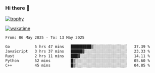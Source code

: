 ### Hi there 👋

[![trophy](https://github-profile-trophy.vercel.app/?username=cxnky&theme=dracula)](https://github.com/ryo-ma/github-profile-trophy)

[![wakatime](https://wakatime.com/badge/user/1c39c599-5497-41b9-a5be-2c4676e7fd23.svg)](https://wakatime.com/@1c39c599-5497-41b9-a5be-2c4676e7fd23)
<!--START_SECTION:waka-->

```txt
From: 06 May 2025 - To: 13 May 2025

Go           5 hrs 47 mins   █████████▒░░░░░░░░░░░░░░░   37.39 %
JavaScript   3 hrs 37 mins   █████▓░░░░░░░░░░░░░░░░░░░   23.33 %
Rust         2 hrs 11 mins   ███▓░░░░░░░░░░░░░░░░░░░░░   14.11 %
Python       52 mins         █▒░░░░░░░░░░░░░░░░░░░░░░░   05.60 %
C++          45 mins         █▒░░░░░░░░░░░░░░░░░░░░░░░   04.85 %
```

<!--END_SECTION:waka-->
